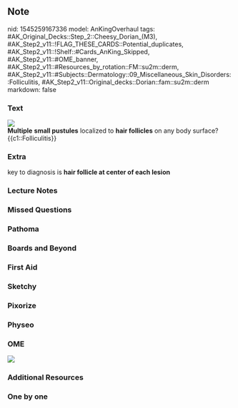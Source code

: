 ## Note
nid: 1545259167336
model: AnKingOverhaul
tags: #AK_Original_Decks::Step_2::Cheesy_Dorian_(M3), #AK_Step2_v11::!FLAG_THESE_CARDS::Potential_duplicates, #AK_Step2_v11::!Shelf::#Cards_AnKing_Skipped, #AK_Step2_v11::#OME_banner, #AK_Step2_v11::#Resources_by_rotation::FM::su2m::derm, #AK_Step2_v11::#Subjects::Dermatology::09_Miscellaneous_Skin_Disorders::Folliculitis, #AK_Step2_v11::Original_decks::Dorian::fam::su2m::derm
markdown: false

### Text
<img src="folliculitis.jpg">
<div>
  <b>Multiple</b> <b>small pustules</b> localized to <b>hair
  follicles</b> on any body surface?
</div>
<div>
  {{c1::Folliculitis}}
</div>

### Extra
key to diagnosis is <b>hair follicle at center of each lesion</b>

### Lecture Notes


### Missed Questions


### Pathoma


### Boards and Beyond


### First Aid


### Sketchy


### Pixorize


### Physeo


### OME
<div class="ome-widget">
  <a href="https://onlinemeded.org?ref=anki"><img src=
  "_OME_AnkiFlashcards_General_3.png"></a>
</div>

### Additional Resources


### One by one

